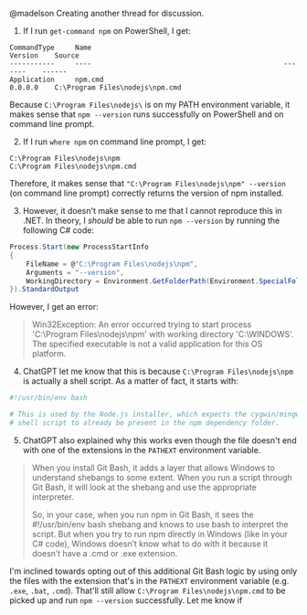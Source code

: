 @madelson Creating another thread for discussion.

1. If I run `get-command npm` on PowerShell, I get:
```
CommandType     Name                                               Version    Source
-----------     ----                                               -------    ------
Application     npm.cmd                                            0.0.0.0    C:\Program Files\nodejs\npm.cmd
```

Because `C:\Program Files\nodejs\` is on my PATH environment variable, it makes sense that `npm --version` runs successfully on PowerShell and on command line prompt.

2. If I run `where npm` on command line prompt, I get:
```
C:\Program Files\nodejs\npm
C:\Program Files\nodejs\npm.cmd
```

Therefore, it makes sense that `"C:\Program Files\nodejs\npm" --version` (on command line prompt) correctly returns the version of npm installed.

3. However, it doesn't make sense to me that I cannot reproduce this in .NET. In theory, I *should* be able to run `npm --version` by running the following C# code:
```cs
Process.Start(new ProcessStartInfo
{
	FileName = @"C:\Program Files\nodejs\npm",
	Arguments = "--version",
	WorkingDirectory = Environment.GetFolderPath(Environment.SpecialFolder.Windows), // added for reproducibility
}).StandardOutput
```

However, I get an error:
> Win32Exception: An error occurred trying to start process 'C:\Program Files\nodejs\npm' with working directory 'C:\WINDOWS'. The specified executable is not a valid application for this OS platform.

4. ChatGPT let me know that this is because `C:\Program Files\nodejs\npm` is actually a shell script. As a matter of fact, it starts with:
```sh
#!/usr/bin/env bash

# This is used by the Node.js installer, which expects the cygwin/mingw
# shell script to already be present in the npm dependency folder.
```

5. ChatGPT also explained why this works even though the file doesn't end with one of the extensions in the `PATHEXT` environment variable.
> When you install Git Bash, it adds a layer that allows Windows to understand shebangs to some extent. When you run a script through Git Bash, it will look at the shebang and use the appropriate interpreter.
> 
> So, in your case, when you run npm in Git Bash, it sees the #!/usr/bin/env bash shebang and knows to use bash to interpret the script. But when you try to run npm directly in Windows (like in your C# code), Windows doesn’t know what to do with it because it doesn’t have a .cmd or .exe extension.

I'm inclined towards opting out of this additional Git Bash logic by using only the files with the extension that's in the `PATHEXT` environment variable (e.g. `.exe`, `.bat`, `.cmd`). That'll still allow `C:\Program Files\nodejs\npm.cmd` to be picked up and run `npm --version` successfully. Let me know if